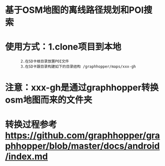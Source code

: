 # 基于OSM地图的离线路径规划和POI搜索
# 使用方式：1.clone项目到本地
           2.在SD卡根目录放置POI文件
           3.在SD卡跟目录构建如下的目录结构 /graphhopper/maps/xxx-gh
           
# 注意：xxx-gh是通过graphhopper转换osm地图而来的文件夹
# 转换过程参考 https://github.com/graphhopper/graphhopper/blob/master/docs/android/index.md
